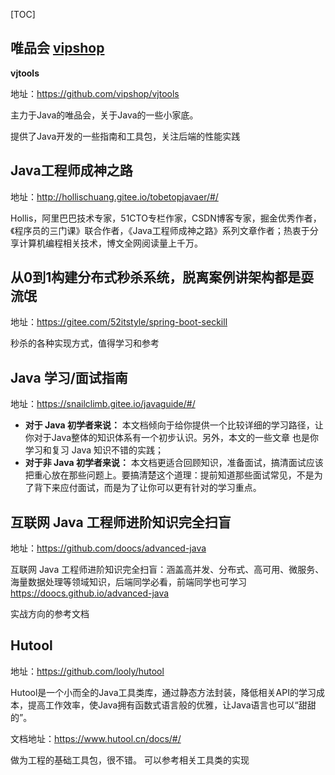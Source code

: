 [TOC]

##  唯品会 [vipshop](https://github.com/vipshop)

**vjtools**

地址：https://github.com/vipshop/vjtools

主力于Java的唯品会，关于Java的一些小家底。

提供了Java开发的一些指南和工具包，关注后端的性能实践

## Java工程师成神之路

地址：http://hollischuang.gitee.io/tobetopjavaer/#/

Hollis，阿里巴巴技术专家，51CTO专栏作家，CSDN博客专家，掘金优秀作者，《程序员的三门课》联合作者，《Java工程师成神之路》系列文章作者；热衷于分享计算机编程相关技术，博文全网阅读量上千万。

## 从0到1构建分布式秒杀系统，脱离案例讲架构都是耍流氓

地址：https://gitee.com/52itstyle/spring-boot-seckill

秒杀的各种实现方式，值得学习和参考

## Java 学习/面试指南

地址：https://snailclimb.gitee.io/javaguide/#/

- **对于 Java 初学者来说：** 本文档倾向于给你提供一个比较详细的学习路径，让你对于Java整体的知识体系有一个初步认识。另外，本文的一些文章 也是你学习和复习 Java 知识不错的实践；
- **对于非 Java 初学者来说：** 本文档更适合回顾知识，准备面试，搞清面试应该把重心放在那些问题上。要搞清楚这个道理：提前知道那些面试常见，不是为了背下来应付面试，而是为了让你可以更有针对的学习重点。

## 互联网 Java 工程师进阶知识完全扫盲

地址：https://github.com/doocs/advanced-java

互联网 Java 工程师进阶知识完全扫盲：涵盖高并发、分布式、高可用、微服务、海量数据处理等领域知识，后端同学必看，前端同学也可学习 https://doocs.github.io/advanced-java

实战方向的参考文档

## Hutool

地址：https://github.com/looly/hutool

Hutool是一个小而全的Java工具类库，通过静态方法封装，降低相关API的学习成本，提高工作效率，使Java拥有函数式语言般的优雅，让Java语言也可以“甜甜的”。

文档地址：https://www.hutool.cn/docs/#/

做为工程的基础工具包，很不错。 可以参考相关工具类的实现



